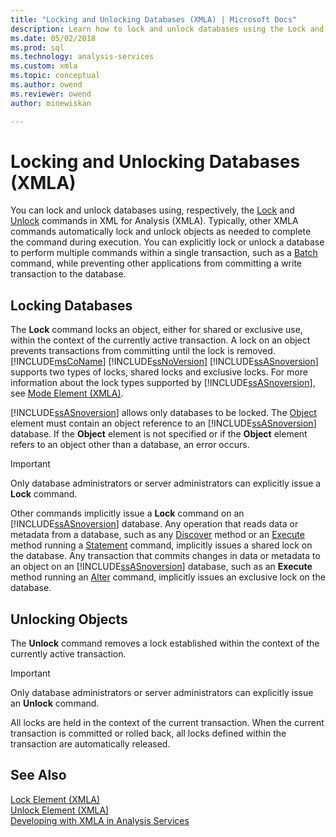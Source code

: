 ```yaml
---
title: "Locking and Unlocking Databases (XMLA) | Microsoft Docs"
description: Learn how to lock and unlock databases using the Lock and Unlock commands, respectively, in XML for Analysis (XMLA).
ms.date: 05/02/2018
ms.prod: sql
ms.technology: analysis-services
ms.custom: xmla
ms.topic: conceptual
ms.author: owend
ms.reviewer: owend
author: minewiskan

---
```

# Locking and Unlocking Databases (XMLA)
  You can lock and unlock databases using, respectively, the [Lock](../xmla/xml-elements-commands/lock-element-xmla.md) and [Unlock](../xmla/xml-elements-commands/lock-element-xmla.md) commands in XML for Analysis (XMLA). Typically, other XMLA commands automatically lock and unlock objects as needed to complete the command during execution. You can explicitly lock or unlock a database to perform multiple commands within a single transaction, such as a [Batch](../xmla/xml-elements-commands/batch-element-xmla.md) command, while preventing other applications from committing a write transaction to the database.  
  
## Locking Databases  
 The **Lock** command locks an object, either for shared or exclusive use, within the context of the currently active transaction. A lock on an object prevents transactions from committing until the lock is removed. [!INCLUDE[msCoName](../includes/msconame-md.md)] [!INCLUDE[ssNoVersion](../includes/ssnoversion-md.md)] [!INCLUDE[ssASnoversion](../includes/ssasnoversion-md.md)] supports two types of locks, shared locks and exclusive locks. For more information about the lock types supported by [!INCLUDE[ssASnoversion](../includes/ssasnoversion-md.md)], see [Mode Element &#40;XMLA&#41;](../xmla/xml-elements-properties/mode-element-xmla.md).  
  
 [!INCLUDE[ssASnoversion](../includes/ssasnoversion-md.md)] allows only databases to be locked. The [Object](../xmla/xml-elements-properties/object-element-xmla.md) element must contain an object reference to an [!INCLUDE[ssASnoversion](../includes/ssasnoversion-md.md)] database. If the **Object** element is not specified or if the **Object** element refers to an object other than a database, an error occurs.  
  
> [!IMPORTANT]  
>  Only database administrators or server administrators can explicitly issue a **Lock** command.  
  
 Other commands implicitly issue a **Lock** command on an [!INCLUDE[ssASnoversion](../includes/ssasnoversion-md.md)] database. Any operation that reads data or metadata from a database, such as any [Discover](../xmla/xml-elements-methods-discover.md) method or an [Execute](../xmla/xml-elements-methods-execute.md) method running a [Statement](../xmla/xml-elements-commands/statement-element-xmla.md) command, implicitly issues a shared lock on the database. Any transaction that commits changes in data or metadata to an object on an [!INCLUDE[ssASnoversion](../includes/ssasnoversion-md.md)] database, such as an **Execute** method running an [Alter](../xmla/xml-elements-commands/alter-element-xmla.md) command, implicitly issues an exclusive lock on the database.  
  
## Unlocking Objects  
 The **Unlock** command removes a lock established within the context of the currently active transaction.  
  
> [!IMPORTANT]  
>  Only database administrators or server administrators can explicitly issue an **Unlock** command.  
  
 All locks are held in the context of the current transaction. When the current transaction is committed or rolled back, all locks defined within the transaction are automatically released.  
  
## See Also  
 [Lock Element &#40;XMLA&#41;](../xmla/xml-elements-commands/lock-element-xmla.md)   
 [Unlock Element &#40;XMLA&#41;](../xmla/xml-elements-commands/lock-element-xmla.md)   
 [Developing with XMLA in Analysis Services](../../analysis-services/multidimensional-models-scripting-language-assl-xmla/developing-with-xmla-in-analysis-services.md)  
  
